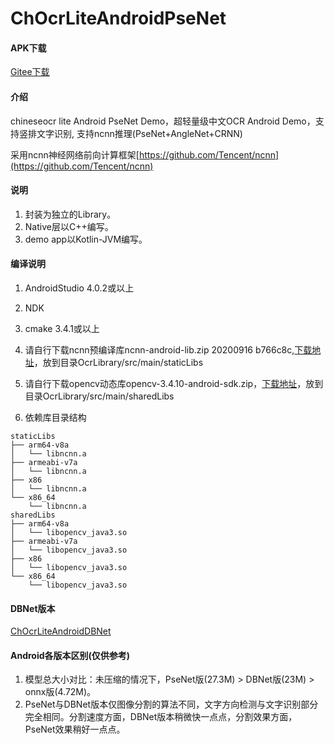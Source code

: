 # ChOcrLiteAndroidPseNet

#### APK下载
[Gitee下载](https://gitee.com/benjaminwan/ch-ocr-lite-android-pse-net/releases)

#### 介绍
chineseocr lite Android PseNet Demo，超轻量级中文OCR Android Demo，支持竖排文字识别, 支持ncnn推理(PseNet+AngleNet+CRNN)

采用ncnn神经网络前向计算框架[https://github.com/Tencent/ncnn](https://github.com/Tencent/ncnn)

#### 说明
1. 封装为独立的Library。
2. Native层以C++编写。
3. demo app以Kotlin-JVM编写。

#### 编译说明
1.  AndroidStudio 4.0.2或以上
2.  NDK
3.  cmake 3.4.1或以上
4.  请自行下载ncnn预编译库ncnn-android-lib.zip 20200916 b766c8c,[下载地址](https://github.com/Tencent/ncnn/releases)，放到目录OcrLibrary/src/main/staticLibs
5. 请自行下载opencv动态库opencv-3.4.10-android-sdk.zip，[下载地址](https://github.com/opencv/opencv/releases/tag/3.4.11)，放到目录OcrLibrary/src/main/sharedLibs

6. 依赖库目录结构  
```
staticLibs  
├── arm64-v8a  
│   └── libncnn.a  
├── armeabi-v7a  
│   └── libncnn.a  
├── x86  
│   └── libncnn.a  
└── x86_64  
    └── libncnn.a  
sharedLibs   
├── arm64-v8a   
│   └── libopencv_java3.so   
├── armeabi-v7a   
│   └── libopencv_java3.so   
├── x86   
│   └── libopencv_java3.so   
└── x86_64   
    └── libopencv_java3.so   
```

#### DBNet版本
[ChOcrLiteAndroidDBNet](https://github.com/ouyanghuiyu/chineseocr_lite/tree/master/ncnn_android_projects/ChOcrLiteAndroidDBNet)

#### Android各版本区别(仅供参考)
1. 模型总大小对比：未压缩的情况下，PseNet版(27.3M) > DBNet版(23M) > onnx版(4.72M)。
2. PseNet与DBNet版本仅图像分割的算法不同，文字方向检测与文字识别部分完全相同。分割速度方面，DBNet版本稍微快一点点，分割效果方面，PseNet效果稍好一点点。

